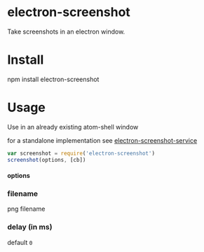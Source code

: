 # electron-screenshot

Take screenshots in an electron window.

# Install

npm install electron-screenshot

# Usage

Use in an already existing atom-shell window

for a standalone implementation see [electron-screenshot-service](https://github.com/FWeinb/electron-screenshot-service)

``` js
var screenshot = require('electron-screenshot')
screenshot(options, [cb])
```

#### options

### filename
png filename

### delay (in ms)
default `0`
